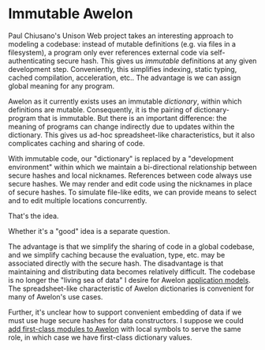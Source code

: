 # Immutable Awelon

Paul Chiusano's Unison Web project takes an interesting approach to modeling a codebase: instead of mutable definitions (e.g. via files in a filesystem), a program only ever references external code via self-authenticating secure hash. This gives us *immutable* definitions at any given development step. Conveniently, this simplifies indexing, static typing, cached compilation, acceleration, etc.. The advantage is we can assign global meaning for any program.

Awelon as it currently exists uses an immutable *dictionary*, within which definitions are mutable. Consequently, it is the pairing of dictionary-program that is immutable. But there is an important difference: the meaning of programs can change indirectly due to updates within the dictionary. This gives us ad-hoc spreadsheet-like characteristics, but it also complicates caching and sharing of code. 

With immutable code, our "dictionary" is replaced by a "development environment" within which we maintain a bi-directional relationship between secure hashes and local nicknames. References between code always use secure hashes. We may render and edit code using the nicknames in place of secure hashes. To simulate file-like edits, we can provide means to select and to edit multiple locations concurrently.

That's the idea. 

Whether it's a "good" idea is a separate question.

The advantage is that we simplify the sharing of code in a global codebase, and we simplify caching because the evaluation, type, etc. may be associated directly with the secure hash. The disadvantage is that maintaining and distributing data becomes relatively difficult. The codebase is no longer the "living sea of data" I desire for Awelon [application models](ApplicationModel.md). The spreadsheet-like characteristic of Awelon dictionaries is convenient for many of Awelon's use cases.

Further, it's unclear how to support convenient embedding of data if we must use huge secure hashes for data constructors. I suppose we could [add first-class modules to Awelon](AwelonFML.md) with local symbols to serve the same role, in which case we have first-class dictionary values.

